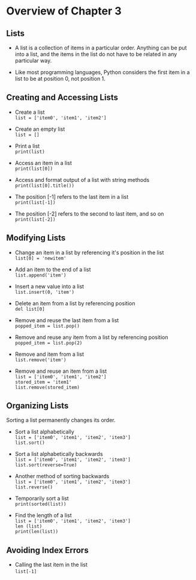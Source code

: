 # Overview of Chapter 3

## Lists

* A list is a collection of items in a particular order. Anything can be put into a list, and the items in the list do not have to be related in any particular way.

* Like most programming languages, Python considers the first item in a list to be at position 0, not position 1. 

## Creating and Accessing Lists 

* Create a list</br>
`list = ['item0', 'item1', 'item2']`

* Create an empty list</br>
`list = []`

* Print a list</br>
`print(list)`

* Access an item in a list</br>
`print(list[0])`

* Access and format output of a list with string methods</br>
`print(list[0].title())`

* The position [-1] refers to the last item in a list</br>
`print(list[-1])`

* The position [-2] refers to the second to last item, and so on</br>
`print(list[-2])`

## Modifying Lists

* Change an item in a list by referencing it's position in the list</br>
`list[0] = 'newitem'`

* Add an item to the end of a list</br>
`list.append('item')`

* Insert a new value into a list</br>
`list.insert(0, 'item')`

* Delete an item from a list by referencing position</br>
`del list[0]`

* Remove and reuse the last item from a list</br>
`popped_item = list.pop()`

* Remove and reuse any item from a list by referencing position</br>
`popped_item = list.pop(2)`

* Remove and item from a list</br>
`list.remove('item')`

* Remove and reuse an item from a list</br>
`list = ['item0', 'item1', 'item2']`</br>
`stored_item = 'item1'`</br>
`list.remove(stored_item)`

## Organizing Lists

Sorting a list permanently changes its order.

* Sort a list alphabetically</br>
`list = ['item0', 'item1', 'item2', 'item3']`</br>
`list.sort()`

* Sort a list alphabetically backwards</br>
`list = ['item0', 'item1', 'item2', 'item3']`</br>
`list.sort(reverse=True)`

* Another method of sorting backwards</br>
`list = ['item0', 'item1', 'item2', 'item3']`</br>
`list.reverse()`

* Temporarily sort a list </br>
`print(sorted(list))`

* Find the length of a list</br>
`list = ['item0', 'item1', 'item2', 'item3']`</br>
`len (list)`</br>
`print(len(list))`

## Avoiding Index Errors

* Calling the last item in the list </br>
`list[-1]` 
